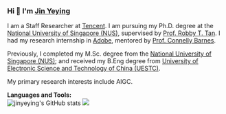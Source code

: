 ### Hi 👋 I'm [Jin Yeying](https://jinyeying.github.io) 
I am a Staff Researcher at [Tencent](https://www.tencent.com/en-us/about.html). I am pursuing my Ph.D. degree at the [National University of Singapore (NUS)](https://cde.nus.edu.sg/ece/), supervised by [Prof. Robby T. Tan](http://tanrobby.github.io/). I had my research internship in [Adobe](https://research.adobe.com/), mentored by [Prof. Connelly Barnes](http://www.connellybarnes.com/work/).

Previously, I completed my M.Sc. degree from the [National University of Singapore (NUS)](https://cde.nus.edu.sg/ece/); and received my B.Eng degree from [University of Electronic Science and Technology of China (UESTC)](https://en.uestc.edu.cn/). 

My primary research interests include AIGC.

**Languages and Tools:**  
![jinyeying's GitHub stats](https://github-readme-stats.vercel.app/api?username=jinyeying&theme=gotham&show_icons=true&count_private=true&include_all_commits=true)
![](https://github-profile-summary-cards.vercel.app/api/cards/profile-details?username=jinyeying&theme=2077&count_private=true&include_all_commits=true)
